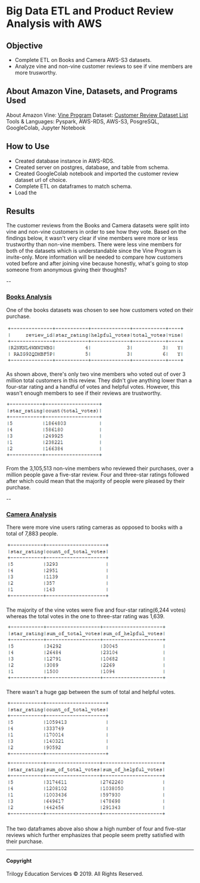 # Big Data ETL and Product Review Analysis with AWS

## Objective
* Complete ETL on Books and Camera AWS-S3 datasets. 
* Analyze vine and non-vine customer reviews to see if vine members are more trusworthy.

## About Amazon Vine, Datasets, and Programs Used
About Amazon Vine: [Vine Program](https://www.amazon.com/gp/vine/help?ie=UTF8)
Dataset: [Customer Review Dataset List](https://s3.amazonaws.com/amazon-reviews-pds/tsv/index.txt)
Tools & Languages: Pyspark, AWS-RDS, AWS-S3, PosgreSQL, GoogleColab, Jupyter Notebook

## How to Use
* Created database instance in AWS-RDS.
* Created server on postgres, database, and table from schema.
* Created GoogleColab notebook and imported the customer review dataset url of choice.
* Complete ETL on dataframes to match schema.
* Load the 

## Results
The customer reviews from the Books and Camera datasets were split into vine and non-vine customers in order to see how they vote. Based on the findings below, it wasn't very clear if vine members were more or less trustworthy than non-vine members. There were less vine members for both of the datasets which is understandable since the Vine Program is invite-only. More information will be needed to compare how customers voted before and after joining vine because honestly, what's going to stop someone from anonymous giving their thoughts?

--

### [Books Analysis](BigDataAWS_Books1.ipynb)
One of the books datasets was chosen to see how customers voted on their purchase.

![book vine members](images/books_vine.PNG)

As shown above, there's only two vine members who voted out of over 3 million total customers in this review. They didn't give anything lower than a four-star rating and a handful of votes and helpful votes. However, this wasn't enough members to see if their reviews are trustworthy.

![book vine members](images/books_vine2.PNG)

From the 3,105,513 non-vine members who reviewed their purchases, over a million people gave a five-star review. Four and three-star ratings followed after which could mean that the majority of people were pleased by their purchase.

--

### [Camera Analysis](BigDataAWS_Camera.ipynb)
There were more vine users rating cameras as opposed to books with a total of 7,883 people.

![camera vine members](images/camera_vine.PNG)

The majority of the vine votes were five and four-star rating(6,244 votes) whereas the total votes in the one to three-star rating was 1,639.

![camera vine members](images/camera_vine2.PNG)

There wasn't a huge gap between the sum of total and helpful votes.

![camera non-vine members](images/camera_novine.PNG)
![camera non-vine members](images/camera_novine2.PNG)

The two dataframes above also show a high number of four and five-star reviews which further emphasizes that people seem pretty satisfied with their purchase.

- - -

#### Copyright

Trilogy Education Services © 2019. All Rights Reserved.
